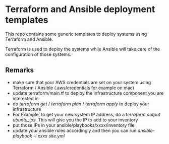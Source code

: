 Terraform and Ansible deployment templates
==========================================

This repo contains some generic templates to deploy systems using Terraform and Ansible.

Terraform is used to deploy the systems while Ansible will take care of the configuration of those systems.

Remarks
-------

* make sure that your AWS credentials are set on your system using Terraform / Ansible (.aws/credentials for example on mac)
* update terraform/main.tf to deploy the infrastructure component you are interested in
* do *terraform get* / *terraform plan* / *terraform apply* to deploy your infrastructure
* For Example, to get your new system IP address, do a *terraform output ubuntu_ips*. This will give you the IP to add to your inventory
* put those IPs in your ansible/playbooks/xxxx/inventory file
* update your ansible roles accordingly and then you can run *ansible-playbook -i xxxx site.yml*